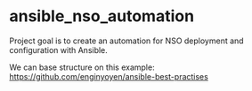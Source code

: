 # ansible_nso_automation
Project goal is to create an automation for NSO deployment and configuration with Ansible.

We can base structure on this example:
https://github.com/enginyoyen/ansible-best-practises
